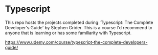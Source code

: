 # Typescript

This repo hosts the projects completed during 'Typescript: The Complete Developer's Guide' by Stephen Grider.
This is a course I'd recommend to anyone that is learning or has some familiarity with Typescript.

https://www.udemy.com/course/typescript-the-complete-developers-guide/